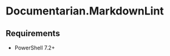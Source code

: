 # Documentarian.MarkdownLint

<!-- Replace with your module description. -->

## Requirements

- PowerShell 7.2+
